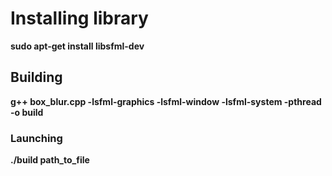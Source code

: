 # Installing library
  **sudo apt-get install libsfml-dev**

## Building
  **g++ box_blur.cpp -lsfml-graphics -lsfml-window -lsfml-system -pthread -o build**
### Launching
  **./build path_to_file**
